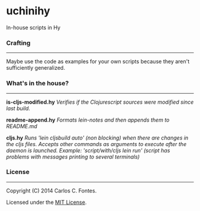 uchinihy
========
In-house scripts in Hy

### Crafting
-------
Maybe use the code as examples for your own scripts because they aren't sufficiently generalized.

### What's in the house?
-------
<b>is-cljs-modified.hy</b> <em>Verifies if the Clojurescript sources were modified since last build.</em>

<b>readme-append.hy</b> <em>Formats lein-notes and then appends them to README.md</em>

<b>cljs.hy</b> <em>Runs 'lein cljsbuild auto' (non blocking) when there are changes in the cljs files. Accepts other commands as arguments to execute after the daemon is launched. Example: 'script/with/cljs lein run' (script has problems with messages printing to several terminals)</em>

### License
-------
Copyright (C) 2014 Carlos C. Fontes.

Licensed under the
[MIT License](http://opensource.org/licenses/MIT).
